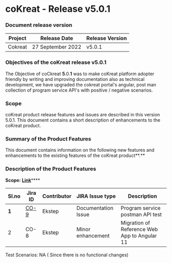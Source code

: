 # coKreat - Release v5.0.1

### Document release version <a href="#document-release-version" id="document-release-version"></a>

| Project | Release Date      | Release Version |
| ------- | ----------------- | --------------- |
| Cokreat | 27 September 2022 | v5.0.1          |

### **Objectives of the coKreat release v5.0.1**

The Objective of coCkreat **5**.0.**1** was to make coKreat platform adopter friendly by writing and improving documentation also as technical development, we have upgraded the cokreat portal's angular, post man collection of program service API's with positive / negative scenarios.

### Scope

coKreat product release features and issues are described in this version 5.0.1. This document contains a short description of enhancements to the coKreat product.

### **Summary of the Product Features**

This document contains information on the following new features and enhancements to the existing features of the coKreat product**.**

### **Description of the Product Features**

**Scope:** [**Link**](https://project-sunbird.atlassian.net/issues/?filter=12627)****

| Sl.no | Jira ID                                                   | Contributor | JIRA Issue type     | Description                                  |
| ----- | --------------------------------------------------------- | ----------- | ------------------- | -------------------------------------------- |
| **1** | [CO-9](https://project-sunbird.atlassian.net/browse/CO-9) | Ekstep      | Documentation Issue | Program service postman API test             |
| 2     | CO-8                                                      | Ekstep      |  Minor enhancement  | Migration of Reference Web App to Angular 11 |

Test Scenarios: NA ( Since there is no functional changes)

